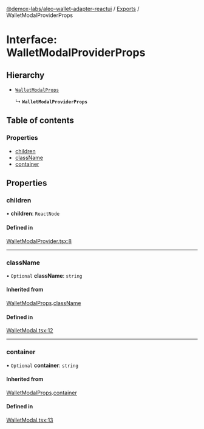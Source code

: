 [@demox-labs/aleo-wallet-adapter-reactui](../README.md) / [Exports](../modules.md) / WalletModalProviderProps

# Interface: WalletModalProviderProps

## Hierarchy

- [`WalletModalProps`](WalletModalProps.md)

  ↳ **`WalletModalProviderProps`**

## Table of contents

### Properties

- [children](WalletModalProviderProps.md#children)
- [className](WalletModalProviderProps.md#classname)
- [container](WalletModalProviderProps.md#container)

## Properties

### children

• **children**: `ReactNode`

#### Defined in

[WalletModalProvider.tsx:8](https://github.com/demox-labs/aleo-wallet-adapter/blob/aa97381/packages/ui/src/WalletModalProvider.tsx#L8)

___

### className

• `Optional` **className**: `string`

#### Inherited from

[WalletModalProps](WalletModalProps.md).[className](WalletModalProps.md#classname)

#### Defined in

[WalletModal.tsx:12](https://github.com/demox-labs/aleo-wallet-adapter/blob/aa97381/packages/ui/src/WalletModal.tsx#L12)

___

### container

• `Optional` **container**: `string`

#### Inherited from

[WalletModalProps](WalletModalProps.md).[container](WalletModalProps.md#container)

#### Defined in

[WalletModal.tsx:13](https://github.com/demox-labs/aleo-wallet-adapter/blob/aa97381/packages/ui/src/WalletModal.tsx#L13)
